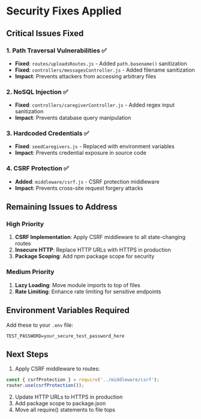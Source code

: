 # Security Fixes Applied

## Critical Issues Fixed

### 1. Path Traversal Vulnerabilities ✅
- **Fixed**: `routes/uploadsRoutes.js` - Added `path.basename()` sanitization
- **Fixed**: `controllers/messagesController.js` - Added filename sanitization
- **Impact**: Prevents attackers from accessing arbitrary files

### 2. NoSQL Injection ✅
- **Fixed**: `controllers/caregiverController.js` - Added regex input sanitization
- **Impact**: Prevents database query manipulation

### 3. Hardcoded Credentials ✅
- **Fixed**: `seedCaregivers.js` - Replaced with environment variables
- **Impact**: Prevents credential exposure in source code

### 4. CSRF Protection ✅
- **Added**: `middleware/csrf.js` - CSRF protection middleware
- **Impact**: Prevents cross-site request forgery attacks

## Remaining Issues to Address

### High Priority
1. **CSRF Implementation**: Apply CSRF middleware to all state-changing routes
2. **Insecure HTTP**: Replace HTTP URLs with HTTPS in production
3. **Package Scoping**: Add npm package scope for security

### Medium Priority
1. **Lazy Loading**: Move module imports to top of files
2. **Rate Limiting**: Enhance rate limiting for sensitive endpoints

## Environment Variables Required

Add these to your `.env` file:
```env
TEST_PASSWORD=your_secure_test_password_here
```

## Next Steps

1. Apply CSRF middleware to routes:
```javascript
const { csrfProtection } = require('../middleware/csrf');
router.use(csrfProtection());
```

2. Update HTTP URLs to HTTPS in production
3. Add package scope to package.json
4. Move all require() statements to file tops